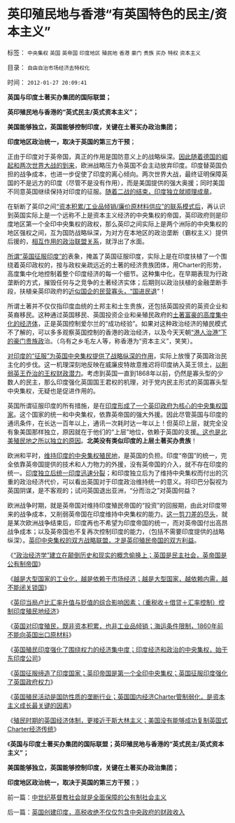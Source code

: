 # 英印殖民地与香港“有英国特色的民主/资本主义”

标签： `中央集权` `英国` `英帝国` `印度地区` `殖民地` `香港` `豪门` `贵族` `买办` `特权` `资本主义` 

目录： `自由自治市场经济去特权化`

时间： `2012-01-27 20:09:41`

**英国与印度土著买办集团的国际联盟；**

**英印殖民地与香港的“英式民主/英式资本主义”；**

**美国能够独立，英国能够控制印度，关键在土著买办政治集团；**

**印度地区政治统一，取决于英国的第三方干预**；

正由于印度对于英帝国，真正的作用是国防意义上的战略纵深。[因此随着德国的崛起和两次世界大战的到来](../../../2009/12/13/希特勒德国低效地浪费了百年市场经济的积累.md)，欧洲战略压力令英国不会主动放弃印度。印度替英国负担的战争成本，也进一步促使了印度的离心倾向。两次世界大战，最终证明保障英国的不是远方的印度（尽管不是没有作用），而是美国提供的强大奥援；同时美国不同意英国继续保持对印度的征服。[随着二战的结束，印度独立就顺理成章](../../../2008/12/20/英殖民帝国终结，是经济理由.md)。

在斩断了英印之间[“资本积累/工业品倾销/廉价原材料供应”的联系模式后](../../../2012/1/23/“资本积累／工业品倾销／原材料供应”无法解释英印殖民地模式.md)，再认识到英国实际上是一个远称不上是资本主义经济的中央集权的帝国，英印政府则是印度地区第一个全印中央集权的政权，那么英印之间实际上是两个洲际的中央集权的地区强权之间，互为国防战略纵深，为对方在本地区的政治垄断（霸权主义）提供后援的，[相互作用的政治联盟关系](../../../2008/12/18/英国征服印度是法治商业经济行为的成功.md)，就浮出了水面。

[所谓“英国征服印度”的](../../../2008/12/17/英国征服印度是印度历史的进步.md)表象，掩盖了英国征服印度，实际上是在印度扶植了一个围绕着英印政权的，按与政权亲疏远近的土著的经济贵族团体，用Charter的形势，高度集中化地控制着整个印度经济的每一个细节。这种集中化，在早期表现为行政垄断的方式，摧毁任何与之竞争的土著经济实体；后期则以政治扶植的金融垄断手段，扶植亲英印政府的[近似国企的民营寡头，“国进民退](../../../2011/11/5/谁掩盖了国进民退的剪羊毛？.md)”！

所谓土著并不仅仅指印度血统的土邦主和土生贵族，还包括英国投资的英资企业和英裔移民。这种通过英国移民、英国投资企业和亲殖民政府的[土著富豪的高度集中化的经济体](../../../2009/8/14/特权民企距离俄国式寡头有多远？.md)，正是英国控制爱尔兰的“成功经验”。如果对这种政治经济的殖民模式不了解的，可以多多观察英国控制的香港的政治经济，以及今天天朝[“港人治港”下的豪门贵族政](../../../2011/1/21/香港模式和日本鬼子“人肉开采”.md)治。（乌有之乡毛左人等，称香港为“资本主义”，笑笑）。

[对印度的“征服”为英国中央集权提供了战略纵深的作用](../../../2012/1/25/英帝国经济体制近似斯大林主义，美国仿英复古失败.md)，实际上放慢了英国政治民主化的步伐。这一机理深刻地反映在威廉皮特故意推迟将印度纳入英王领土，[以削弱英王乔治的王权财政潜力](../../../2012/1/15/英国人无意中得到印度，亚当斯密“不心疼”.md)。考虑到英国一直到1868年以前，仍然是寡头型的少数人的民主，那么印度强化英国国王君权的机理，对于党内民主形式的英国寡头型中央集权，无疑也是促进作用的。

英国所谓征服印度的所有措施，是在[印度形成了一个英印政府为核心的中央集权国家](../../../2012/1/25/英国征服印度地区，缔造现代印度国家的统一.md)。这个国家的统一和中央集权，依靠英帝国的强大外援。因此尽管英国与印度的通讯条件，在长达一百年以上，通讯一次耗时达一年以上！但英印上层，就完全没有象美国那样独立，原因就在于他们的“上层”地位，依赖于英国的支援[。这也是北美殖民地之所以独立的原因](../../../2008/3/22/《爱国者》后谈北美独立战争的政治经济外交军事史.md)。**北美没有类似印度的上层土著买办贵族**！

欧洲和平时，[维持印度的中央集权殖民地](../../../2012/1/25/英国征服大大强化了印度经济的集中程度.md)，是英国的负担。印度“帝国”的统一，完全依靠英帝国提供的技术和人力物力的外援，没有英帝国的介入，就不存在印度的统一。[印度独立后统一印度迅速分裂](../../../2008/12/14/印度的社会价值观不为统一服务.md)；和印度独立后为了维持中央集权而付出的沉重的政治经济代价，可以看出英国对于印度政治维持统一的意义。将印巴分裂视为英国阴谋，是不客观的；试问英国退出亚洲，“分而治之”对英国何益？

欧洲战争时期，就是英帝国对维持印度殖民帝国的“投资”的回报期，由此对印度带来的战争成本，又削弱英帝国在印度维持中央集权的能力。[这一剪刀差的尽头](../../../2011/6/2/市场经济确保可持续性.md)，就是某次欧洲战争结束后，印度再也不希望为印度帝国的统一，而对英帝国付出高昂战争成本；以及英帝国也不复再次控制印度的能力，（包括不需要印度提供的战略纵深）。[英印中央集权的双方战略联盟，才是英印殖民帝国的双方利益](../../../2012/1/25/英国殖民活动是国防性质的垄断行业，英国资本主义的成长.md)。

《[“政治经济学”建立在颠倒历史和现实的概念偷换上；英国是民主社会，英帝国是公有制帝国](../../../2012/1/23/英国是民主社会，英帝国是公有制帝国.md)》

《[越是大型国家的工业化，越是依赖于市场经济；越是大型国家，越依赖内需，越不能闭关锁国](../../../2012/1/23/英国是民主社会，英帝国是公有制帝国.md)》

《[英印当局卢比汇率升值与贬值的综合影响因素；（重税收＋借贷＋汇率控制）控制印度殖民地经济](../../../2012/1/23/英印卢比汇率走势和印度殖民地经济.md)》

《[英国对印度殖民，既非资本积累，也非工业品倾销；海运条件限制，1860年前不能向英国出口原材料](../../../2012/1/23/“资本积累／工业品倾销／原材料供应”无法解释英印殖民地模式.md)》

《[英国殖民印度强化了围绕权力的经济集中度；印度经济和政治的中央集权，始于东印度公司](../../../2012/1/25/英国征服大大强化了印度经济的集中程度.md)》

《[英国征服缔造了印度国家；英印帝国是第一个全印中央集权；英国征服印度强化了英国政府权力](../../../2012/1/25/英国征服印度地区，缔造现代印度国家的统一.md)》

《[英国殖民活动是国防性质的垄断行业；英国国内经济Charter管制弱化，是资本主义成长最关键的因素](../../../2012/1/25/英国殖民活动是国防性质的垄断行业，英国资本主义的成长.md)》

《[殖民时期的英国经济体制，更接近于斯大林主义；美国没有能够成功复制英国式Charter经济传统](../../../2012/1/25/英帝国经济体制近似斯大林主义，美国仿英复古失败.md)》

《**英国与印度土著买办集团的国际联盟；英印殖民地与香港的“英式民主/英式资本主义”；**

**美国能够独立，英国能够控制印度，关键在土著买办政治集团；**

**印度地区政治统一，取决于英国的第三方干预**；》



前一篇：[中世纪基督教社会就是全面保障的公有制社会主义](../../../2012/1/26/中世纪基督教社会就是全面保障的公有制社会主义.md)

后一篇：[英国创建印度，高税收绝不仅仅包含中央政府的财政收入](../../../2012/1/27/英国创建印度，高税收绝不仅仅包含中央政府的财政收入.md)
